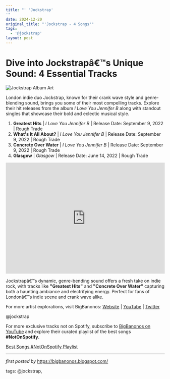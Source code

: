 ```yaml
---
title: "' 'Jockstrap'
'"
date: 2024-12-20
original_title: "'Jockstrap - 4 Songs'"
tags:
  - '@jockstrap'
layout: post
---
```

<h1>Dive into Jockstrapâ€™s Unique Sound: 4 Essential Tracks</h1>
<img src="https://media.pitchfork.com/photos/5e84bcfde4c42e0008da7c8a/2:1/w_2560%2Cc_limit/jockstrapheader.jpg" alt="Jockstrap Album Art"> <p>London indie duo Jockstrap, known for their crank wave style and genre-blending sound, brings you some of their most compelling tracks. Explore their hit releases from the album <em>I Love You Jennifer B</em> along with standout singles that showcase their bold and eclectic musical style.</p> <ol> <li><strong>Greatest Hits</strong> | <em>I Love You Jennifer B</em> | Release Date: September 9, 2022 | Rough Trade</li> <li><strong>What's It All About?</strong> | <em>I Love You Jennifer B</em> | Release Date: September 9, 2022 | Rough Trade</li> <li><strong>Concrete Over Water</strong> | <em>I Love You Jennifer B</em> | Release Date: September 9, 2022 | Rough Trade</li> <li><strong>Glasgow</strong> | <em>Glasgow</em> | Release Date: June 14, 2022 | Rough Trade</li>
</ol> <div> <iframe src="https://open.spotify.com/embed/playlist/3qedoGGAVwXW8jvzNKluJr?utm_source=generator" width="100%" height="352" frameBorder="0" allowfullscreen="" allow="autoplay; clipboard-write; encrypted-media; fullscreen; picture-in-picture" loading="lazy"></iframe>
</div> <p>Jockstrapâ€™s dynamic, genre-bending sound offers a fresh take on indie rock, with tracks like <strong>"Greatest Hits"</strong> and <strong>"Concrete Over Water"</strong> capturing both a haunting ambiance and electrifying energy. Perfect for fans of Londonâ€™s indie scene and crank wave alike.</p> <div> <p>For more artist explorations, visit BigBanonos: <a href="https://bigbanonos.blogspot.com/">Website</a> | <a href="https://www.youtube.com/@BigBanonos">YouTube</a> | <a href="https://x.com/bigbanonos">Twitter</a></p>
</div> <!-- Tags -->
<p>@jockstrap</p>


<!--Subscribe and Playlist Links-->
<div>
    <p>For more exclusive tracks not on Spotify, subscribe to <a href="https://www.youtube.com/@BigBanonos" target="_blank">BigBanonos on YouTube</a> and explore their curated playlist of the best songs <strong>#NotOnSpotify</strong>.</p>
    <p><a href="https://www.youtube.com/playlist?list=PLtuNtuTatqI0kFahUCbtbfenC_ET5O_tr" target="_blank">Best Songs #NotOnSpotify Playlist<br /></a></p></div>

<hr />

<p><em>first posted by</em> <a href="https://bigbanonos.blogspot.com/" rel="noopener" target="_new">https://bigbanonos.blogspot.com/</a></p>

<p>tags: @jockstrap,</p>
